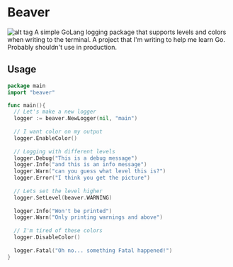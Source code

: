 Beaver
======
![alt tag](https://raw.github.com/JeffMGreg/beaver/master/beaver.jpg)
A simple GoLang logging package that supports levels and colors when writing to the terminal.  A project that I'm writing to help me learn Go.  Probably shouldn't use in production.

## Usage
```go
package main
import "beaver"

func main(){
  // Let's make a new logger
  logger := beaver.NewLogger(nil, "main")
  
  // I want color on my output
  logger.EnableColor()
  
  // Logging with different levels
  logger.Debug("This is a debug message")
  logger.Info("and this is an info message")
  logger.Warn("can you guess what level this is?")
  logger.Error("I think you get the picture")
  
  // Lets set the level higher
  logger.SetLevel(beaver.WARNING)
  
  logger.Info("Won't be printed")
  logger.Warn("Only printing warnings and above")
  
  // I'm tired of these colors
  logger.DisableColor()
  
  logger.Fatal("Oh no... something Fatal happened!")
}
```
